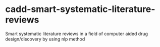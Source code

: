 # cadd-smart-systematic-literature-reviews
Smart systematic literature reviews in a field of computer aided drug design/discovery by using nlp method
